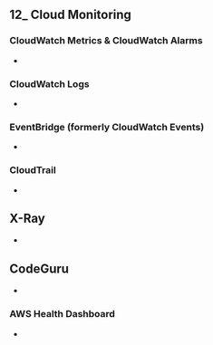## 12_ Cloud Monitoring

### CloudWatch Metrics & CloudWatch Alarms
-

### CloudWatch Logs
-

### EventBridge (formerly CloudWatch Events)
-

### CloudTrail
-

## X-Ray
-

## CodeGuru
-

### AWS Health Dashboard
-